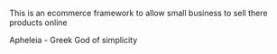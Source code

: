 This is an ecommerce framework to allow small business to sell there products online

Apheleia - Greek God of simplicity 